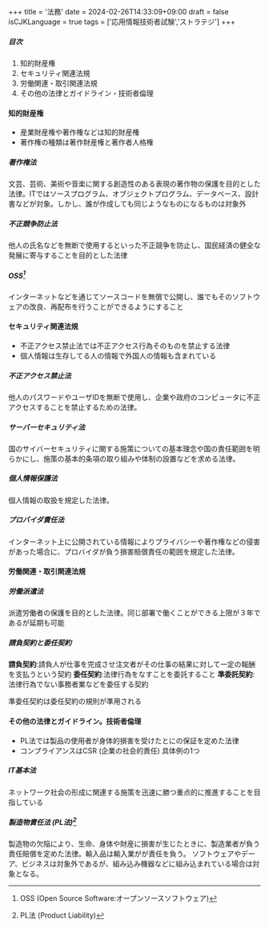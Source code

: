 +++
title = '法務'
date = 2024-02-26T14:33:09+09:00
draft = false
isCJKLanguage = true
tags = ['応用情報技術者試験','ストラテジ']
+++

##### 目次
1. 知的財産権
2. セキュリティ関連法規
3. 労働関連・取引関連法規
4. その他の法律とガイドライン・技術者倫理

#### 知的財産権
* 産業財産権や著作権などは知的財産権
* 著作権の種類は著作財産権と著作者人格権

##### 著作権法
文芸、芸術、美術や音楽に関する創造性のある表現の著作物の保護を目的とした法律。ITではソースプログラム、オブジェクトプログラム、データベース、設計書などが対象。しかし、誰が作成しても同じようなものになるものは対象外

##### 不正競争防止法
他人の氏名などを無断で使用するといった不正競争を防止し、国民経済の健全な発展に寄与することを目的とした法律

##### OSS[^1]
インターネットなどを通じてソースコードを無償で公開し、誰でもそのソフトウェアの改良、再配布を行うことができるようにすること

#### セキュリティ関連法規
* 不正アクセス禁止法では不正アクセス行為そのものを禁止する法律
* 個人情報は生存してる人の情報で外国人の情報も含まれている

##### 不正アクセス禁止法
他人のパスワードやユーザIDを無断で使用し、企業や政府のコンピュータに不正アクセスすることを禁止するための法律。

##### サーバーセキュリティ法
国のサイバーセキュリティに関する施策についての基本理念や国の責任範囲を明らかにし、施策の基本的条項の取り組みや体制の設置などを求める法律。

##### 個人情報保護法
個人情報の取扱を規定した法律。

##### プロバイダ責任法
インターネット上に公開されている情報によりプライバシーや著作権などの侵害があった場合に、プロバイダが負う損害賠償責任の範囲を規定した法律。

#### 労働関連・取引関連法規
##### 労働派遣法
派遣労働者の保護を目的とした法律。同じ部署で働くことができる上限が３年であるが延期も可能

##### 請負契約と委任契約
**請負契約**:請負人が仕事を完成させ注文者がその仕事の結果に対して一定の報酬を支払うという契約
**委任契約**:法律行為をなすことを委託すること
**準委託契約**:法律行為でない事務者業などを委任する契約

準委任契約は委任契約の規則が準用される

#### その他の法律とガイドライン。技術者倫理
* PL法では製品の使用者が身体的損害を受けたとにの保証を定めた法律
* コンプライアンスはCSR (企業の社会的責任) 具体例の1つ

##### IT基本法
ネットワーク社会の形成に関連する施策を迅速に勝つ重点的に推進することを目指している

##### 製造物責任法 (PL法)[^2]
製造物の欠陥により、生命、身体や財産に損害が生じたときに、製造業者が負う責任賠償を定めた法律。輸入品は輸入業がが責任を負う。
ソフトウェアやデーア、ビジネスは対象外であるが、組み込み機器などに組み込まれている場合は対象となる。

[^1]: OSS (Open Source Software:オープンソースソフトウェア)
[^2]: PL法 (Product Liability) 
